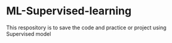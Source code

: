 # ML-Supervised-learning
This respository is to save the code and practice or project using Supervised model
